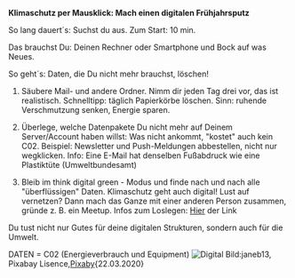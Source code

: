 **Klimaschutz per Mausklick: Mach einen digitalen Frühjahrsputz**

So lang dauert´s: Suchst du aus. Zum Start: 10 min. 

Das brauchst Du: Deinen Rechner oder Smartphone und Bock auf was Neues. 

So geht´s: Daten, die Du nicht mehr brauchst, löschen! 

  1. Säubere Mail- und andere Ordner. Nimm dir jeden Tag drei vor, das ist realistisch. Schnelltipp: täglich Papierkörbe löschen. Sinn: ruhende Verschmutzung senken, Energie sparen. 
  
  1. Überlege, welche Datenpakete Du nicht mehr auf Deinem Server/Account haben willst: Was nicht ankommt, "kostet" auch kein C02. Beispiel: Newsletter und Push-Meldungen abbestellen, nicht nur wegklicken. Info: Eine E-Mail hat denselben Fußabdruck wie eine Plastiktüte (Umweltbundesamt) 
  
  1. Bleib im think digital green - Modus und finde nach und nach alle "überflüssigen" Daten. Klimaschutz geht auch digital! Lust auf vernetzen? Dann mach das Ganze mit einer anderen Person zusammen, gründe z. B. ein Meetup. Infos zum Loslegen: 
[Hier](https://www.verbraucherservice-bayern.de/themen/umwelt/fasten-fuer-die-umwelt) der Link

Du tust nicht nur Gutes für deine digitalen Strukturen, sondern auch für die Umwelt.

DATEN = C02 (Energieverbrauch und Equipment) 
![Digital](https://cdn.pixabay.com/photo/2016/02/07/21/03/computer-1185626_1280.jpg)
Bild:janeb13, Pixabay Lisence,[Pixaby](https://pixabay.com/de/users/janeb13-725943){22.03.2020}
